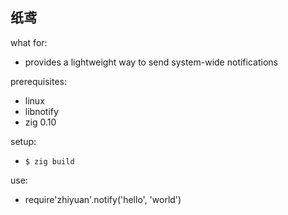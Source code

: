 
纸鸢
---

what for:
* provides a lightweight way to send system-wide notifications

prerequisites:
* linux
* libnotify
* zig 0.10

setup:
* `$ zig build`

use:
* require'zhiyuan'.notify('hello', 'world')
